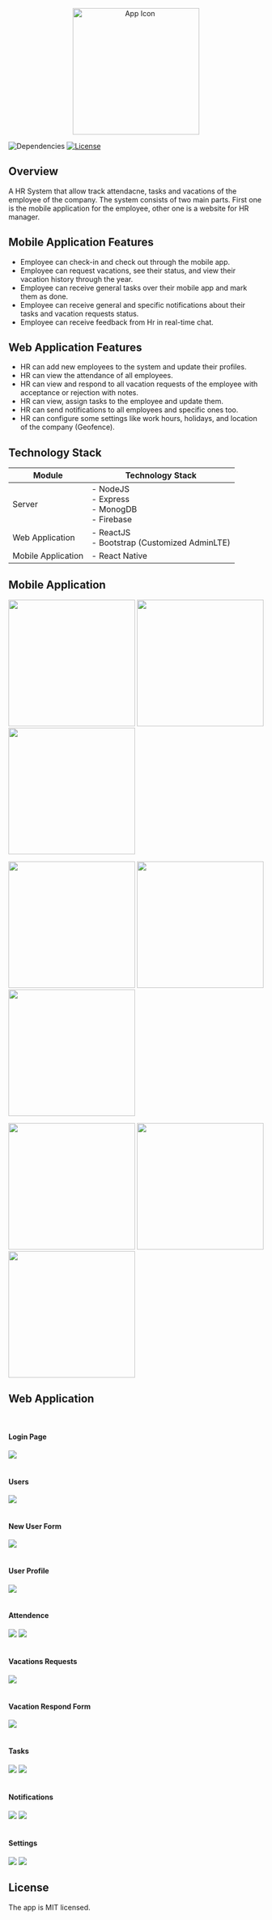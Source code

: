 
<p align="center">
  <a>
    <img width="250" height="250" src="readme/linkage_icon_rounded_4x.png" alt="App Icon">
  </a>

  ![Dependencies](https://img.shields.io/badge/dependencies-up%20to%20date-brightgreen.svg) [![License](https://img.shields.io/badge/license-MIT-blue.svg)](https://opensource.org/licenses/MIT)

</p>


## Overview
  A HR System that allow track attendacne, tasks and vacations of the employee of the company. The system consists of two main parts. First one is the mobile application for the employee, other one is a website for HR manager.


## Mobile Application Features

* Employee can check-in and check out through the mobile app.
* Employee can request vacations, see their status, and view their vacation history through the year.
* Employee can receive general tasks over their mobile app and mark them as done.
* Employee can receive general and specific notifications about their tasks and vacation requests status.
* Employee can receive feedback from Hr in real-time chat.

## Web Application Features

* HR can add new employees to the system and update their profiles.
* HR can view the attendance of all employees.
* HR can view and respond to all vacation requests of the employee with acceptance or rejection with notes.
* HR can view, assign tasks to the employee and update them.
* HR can send notifications to all employees and specific ones too.
* HR can configure some settings like work hours, holidays, and location of the company (Geofence).

## Technology Stack
Module                          |  Technology Stack
----------------------------------|------------------------------------------------------------------------------------
Server                         |  - NodeJS <br/>- Express  <br/>- MonogDB  <br/>- Firebase
Web Application                |  - ReactJS <br/>- Bootstrap (Customized AdminLTE)
Mobile Application             |  - React Native
## Mobile Application

<p>
  <img src="readme/Screenshoots/MOBILE/Screenshot_2020-12-12-18-25-04-85_b67a2b0e66a41c6712a67287069a2214.jpg" width="250">
  <img src="readme/Screenshoots/MOBILE/Screenshot_2020-12-12-18-25-01-01_b67a2b0e66a41c6712a67287069a2214.jpg" width="250">
  <img src="readme/Screenshoots/MOBILE/Screenshot_2020-12-12-20-37-29-32_b67a2b0e66a41c6712a67287069a2214.jpg" width="250">
</p>

<p>
  <img src="readme/Screenshoots/MOBILE/Screenshot_2020-12-12-20-57-41-35_b67a2b0e66a41c6712a67287069a2214.jpg" width="250">
  <img src="readme/Screenshoots/MOBILE/Screenshot_2020-12-12-20-49-56-69_b67a2b0e66a41c6712a67287069a2214.jpg" width="250">
  <img src="readme/Screenshoots/MOBILE/Screenshot_2020-12-12-21-02-05-66_b67a2b0e66a41c6712a67287069a2214.jpg" width="250">
</p>

<p>
  <img src="readme/Screenshoots/MOBILE/Screenshot_2020-12-12-21-01-11-42_b67a2b0e66a41c6712a67287069a2214.jpg" width="250">
  <img src="readme/Screenshoots/MOBILE/Screenshot_2020-12-12-20-44-09-95_b67a2b0e66a41c6712a67287069a2214.jpg" width="250">
  <img src="readme/Screenshoots/MOBILE/Screenshot_2020-12-12-20-39-52-82_b67a2b0e66a41c6712a67287069a2214.jpg" width="250">
</p>


## Web Application

<br>

#### Login Page
<img src="readme/Screenshoots/WEB/Screenshot_from_2020-12-12 21-12-48.png">

<br>

<br>

#### Users
<img src="readme/Screenshoots/WEB/Screenshot from 2020-12-12 20-13-28.png">

<br>

<br>

#### New User Form
<img src="readme/Screenshoots/WEB/Screenshot from 2020-12-12 20-13-39.png">

<br>

<br>

#### User Profile
<img src="readme/Screenshoots/WEB/Screenshot from 2020-12-12 20-40-07.png">

<br>

<br>

#### Attendence
<img src="readme/Screenshoots/WEB/Screenshot from 2020-12-12 20-15-03.png">
<img src="readme/Screenshoots/WEB/Screenshot from 2020-12-12 20-14-51.png">

<br>

<br>

#### Vacations Requests
<img src="readme/Screenshoots/WEB/Screenshot from 2020-12-12 20-15-58.png">

<br>

<br>

#### Vacation Respond Form
<img src="readme/Screenshoots/WEB/Screenshot from 2020-12-12 20-16-16.png">

<br>

<br>

#### Tasks
<img src="readme/Screenshoots/WEB/Screenshot from 2020-12-12 20-10-48.png">
<img src="readme/Screenshoots/WEB/Screenshot from 2020-12-12 20-11-00.png">
<br>


<br>

#### Notifications
<img src="readme/Screenshoots/WEB/Screenshot from 2020-12-12 20-14-14.png">
<img src="readme/Screenshoots/WEB/Screenshot from 2020-12-12 20-17-36.png">
<br>

<br>

#### Settings
<img src="readme/Screenshoots/WEB/Screenshot from 2020-12-12 20-14-25.png">
<img src="readme/Screenshoots/WEB/Screenshot from 2020-12-12 20-14-40.png">
<br>



## License

The app is MIT licensed.
